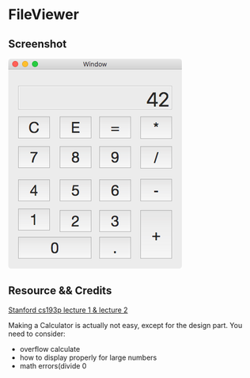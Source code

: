 # FileViewer

## Screenshot

![](calculator.png)


## Resource && Credits

[Stanford cs193p lecture 1 & lecture 2](https://itunes.apple.com/us/course/developing-ios-10-apps-with-swift/id1198467120)


Making a Calculator is actually not easy, except for the design part. You need to consider: 

- overflow calculate 
- how to display properly for large numbers 
- math errors(divide 0